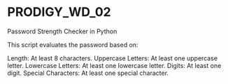 # PRODIGY_WD_02
Password Strength Checker in Python

This script evaluates the password based on:

Length: At least 8 characters.
Uppercase Letters: At least one uppercase letter.
Lowercase Letters: At least one lowercase letter.
Digits: At least one digit.
Special Characters: At least one special character.
